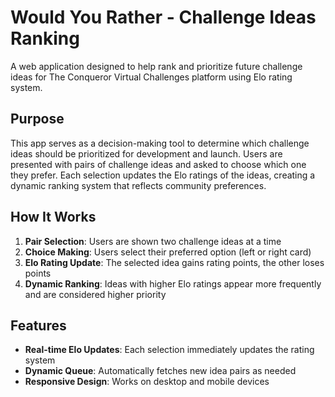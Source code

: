 # Would You Rather - Challenge Ideas Ranking

A web application designed to help rank and prioritize future challenge ideas for The Conqueror Virtual Challenges platform using Elo rating system.

## Purpose

This app serves as a decision-making tool to determine which challenge ideas should be prioritized for development and launch. Users are presented with pairs of challenge ideas and asked to choose which one they prefer. Each selection updates the Elo ratings of the ideas, creating a dynamic ranking system that reflects community preferences.

## How It Works

1. **Pair Selection**: Users are shown two challenge ideas at a time
2. **Choice Making**: Users select their preferred option (left or right card)
3. **Elo Rating Update**: The selected idea gains rating points, the other loses points
4. **Dynamic Ranking**: Ideas with higher Elo ratings appear more frequently and are considered higher priority

## Features

- **Real-time Elo Updates**: Each selection immediately updates the rating system
- **Dynamic Queue**: Automatically fetches new idea pairs as needed
- **Responsive Design**: Works on desktop and mobile devices
